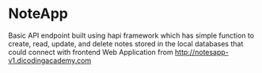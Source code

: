 # NoteApp

Basic API endpoint built using hapi framework which has simple function to create, read, update, and delete notes stored in the local databases that could connect with frontend Web Application from http://notesapp-v1.dicodingacademy.com
